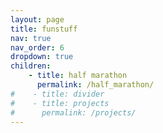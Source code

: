 ```yaml
---
layout: page
title: funstuff
nav: true
nav_order: 6
dropdown: true
children:
    - title: half marathon
      permalink: /half_marathon/
#    - title: divider
#    - title: projects
#      permalink: /projects/
---
```

